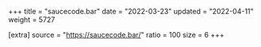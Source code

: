 +++
title = "saucecode.bar"
date = "2022-03-23"
updated = "2022-04-11"
weight = 5727

[extra]
source = "https://saucecode.bar/"
ratio = 100
size = 6
+++
